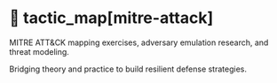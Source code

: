# 🎯 tactic_map[mitre-attack]

MITRE ATT&CK mapping exercises, adversary emulation research, and threat modeling. 

Bridging theory and practice to build resilient defense strategies.
